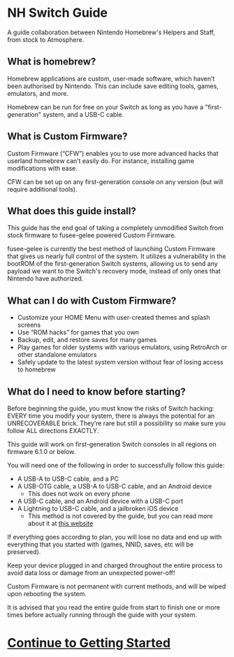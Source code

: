 # NH Switch Guide

A guide collaboration between Nintendo Homebrew's Helpers and Staff, from stock to Atmosphere.


## What is homebrew?

Homebrew applications are custom, user-made software, which haven’t been authorised by Nintendo. This can include save editing tools, games, emulators, and more.

Homebrew can be run for free on your Switch as long as you have a "first-generation" system, and a USB-C cable.

## What is Custom Firmware?

Custom Firmware (“CFW”) enables you to use more advanced hacks that userland homebrew can’t easily do. For instance, installing game modifications with ease.

CFW can be set up on any first-generation console on any version (but will require additional tools).

## What does this guide install?
This guide has the end goal of taking a completely unmodified Switch from stock firmware to fusee-gelee powered Custom Firmware.

fusee-gelee is currently the best method of launching Custom Firmware that gives us nearly full control of the system. It utilizes a vulnerability in the bootROM of the first-generation Switch systems, allowing us to send any payload we want to the Switch's recovery mode, instead of only ones that Nintendo have authorized.

## What can I do with Custom Firmware?

* Customize your HOME Menu with user-created themes and splash screens
* Use “ROM hacks” for games that you own
* Backup, edit, and restore saves for many games
* Play games for older systems with various emulators, using RetroArch or other standalone emulators
* Safely update to the latest system version without fear of losing access to homebrew

## What do I need to know before starting?

Before beginning the guide, you must know the risks of Switch hacking: EVERY time you modify your system, there is always the potential for an UNRECOVERABLE brick. They’re rare but still a possibility so make sure you follow ALL directions EXACTLY.

This guide will work on first-generation Switch consoles in all regions on firmware 6.1.0 or below.

You will need one of the following in order to successfully follow this guide:

- A USB-A to USB-C cable, and a PC
- A USB-OTG cable, a USB-A to USB-C cable, and an Android device
    - This does not work on every phone
- A USB-C cable, and an Android device with a USB-C port
- A Lightning to USB-C cable, and a jailbroken iOS device
    - This method is not covered by the guide, but you can read more about it at [this website](https://mologie.github.io/nxboot/)

If everything goes according to plan, you will lose no data and end up with everything that you started with (games, NNID, saves, etc will be preserved).

Keep your device plugged in and charged throughout the entire process to avoid data loss or damage from an unexpected power-off!

Custom Firmware is not permanent with current methods, and will be wiped upon rebooting the system.

It is advised that you read the entire guide from start to finish one or more times before actually running through the guide with your system.

# [Continue to Getting Started](user_guide/getting_started.md)
